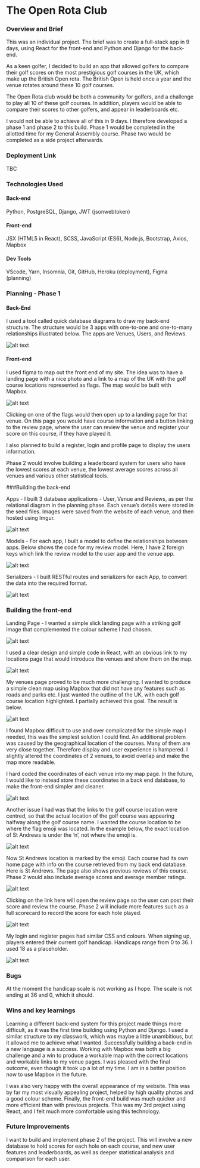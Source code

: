 # The Open Rota Club

### Overview and Brief

This was an individual project. The brief was to create a full-stack app in 9 days, using React for the front-end and Python and Django for the back-end.

As a keen golfer, I decided to build an app that allowed golfers to compare their golf scores on the most prestigious golf courses in the UK, which make up the British Open rota. The British Open is held once a year and the venue rotates around these 10 golf courses.

The Open Rota club would be both a community for golfers, and a challenge to play all 10 of these golf courses. In addition, players would be able to compare their scores to other golfers, and appear in leaderboards etc.

I would not be able to achieve all of this in 9 days. I therefore developed a phase 1 and phase 2 to this build. Phase 1 would be completed in the allotted time for my General Assembly course. Phase two would be completed as a side project afterwards.


### Deployment Link
TBC


### Technologies Used

#### Back-end
Python, PostgreSQL, Django, JWT (jsonwebtoken)

#### Front-end
JSX (HTML5 in React), SCSS, JavaScript (ES6), Node.js, Bootstrap, Axios, Mapbox

#### Dev Tools
VScode, Yarn, Insomnia, Git, GitHub, Heroku (deployment), Figma (planning)
 
### Planning - Phase 1

#### Back-End

I used a tool called quick database diagrams to draw my back-end structure. The structure would be 3 apps with one-to-one and one-to-many relationships illustrated below. The apps are Venues, Users, and Reviews. 


![alt text](/client/assets/project4-1.png)


#### Front-end

I used figma to map out the front end of my site. The idea was to have a landing page with a nice photo and a link to a map of the UK with the golf course locations represented as flags. The map would be built with Mapbox.


![alt text](/client/assets/project4-2.png)


Clicking on one of the flags would then open up to a landing page for that venue. On this page you would have course information and a button linking to the review page, where the user can review the venue and register your score on this course, if they have played it. 

I also planned to build a register, login and profile page to display the users information.

Phase 2 would involve building a leaderboard system for users who have the lowest scores at each venue, the lowest average scores across all venues and various other statistical tools.


###Building the back-end 

Apps - I built 3 database applications - User, Venue and Reviews, as per the relational diagram in the planning phase. Each venue’s details were stored in the seed files. Images were saved from the website of each venue, and then hosted using Imgur. 


![alt text](/client/assets/project4-3.png)


Models - For each app, I built a model to define the relationships between apps. Below shows the code for my review model. Here, I have 2 foreign keys which link the review model to the user app and the venue app.


![alt text](/client/assets/project4-4.png)


Serializers - I built RESTful routes and serializers for each App, to convert the data into the required format. 


![alt text](/client/assets/project4-5.png)

 
### Building the front-end

Landing Page - I wanted a simple slick landing page with a striking golf image that complemented the colour scheme I had chosen. 


![alt text](/client/assets/project4-6.png)


I used a clear design and simple code in React, with an obvious link to my locations page that would introduce the venues and show them on the map.


![alt text](/client/assets/project4-7.png)


My venues page proved to be much more challenging. I wanted to produce a simple clean map using Mapbox that did not have any features such as roads and parks etc. I just wanted the outline of the UK, with each golf course location highlighted. I partially achieved this goal. The result is below.


![alt text](/client/assets/project4-8.png)


I found Mapbox difficult to use and over complicated for the simple map I needed, this was the simplest solution I could find.
An additional problem was caused by the geographical location of the courses. Many of them are very close together. Therefore display and user experience is hampered. I slightly altered the coordinates of 2 venues, to avoid overlap and make the map more readable. 

I hard coded the coordinates of each venue into my map page. In the future, I would like to instead store these coordinates in a back end database, to make the front-end simpler and cleaner. 


![alt text](/client/assets/project4-9.png)


Another issue I had was that the links to the golf course location were centred, so that the actual location of the golf course was appearing halfway along the golf course name. I wanted the course location to be where the flag emoji was located. In the example below, the exact location of St Andrews is under the ‘n’, not where the emoji is.


![alt text](/client/assets/project4-10.png)


Now St Andrews location is marked by the emoji. 
Each course had its own home page with info on the course retrieved from my back end database. Here is St Andrews. The page also shows previous reviews of this course. Phase 2 would also include average scores and average member ratings. 


![alt text](/client/assets/project4-11.png)


Clicking on the link here will open the review page so the user can post their score and review the course. Phase 2 will include more features such as a full scorecard to record the score for each hole played. 


![alt text](/client/assets/project4-12.png)


My login and register pages had similar CSS and colours. When signing up, players entered their current golf handicap. Handicaps range from 0 to 36. I used 18 as a placeholder.


![alt text](/client/assets/project4-13.png)


### Bugs

At the moment the handicap scale is not working as I hope. The scale is not ending at 36 and 0, which it should. 
 
### Wins and key learnings

Learning a different back-end system for this project made things more difficult, as it was the first time building using Python and Django. I used a similar structure to my classwork, which was maybe a little unambitious, but it allowed me to achieve what I wanted. Successfully building a back-end in a new language is a success.
Working with Mapbox was both a big challenge and a win to produce a workable map with the correct locations and workable links to my venue pages. I was pleased with the final outcome, even though it took up a lot of my time. I am in a better position now to use Mapbox in the future.

I was also very happy with the overall appearance of my website. This was by far my most visually appealing project, helped by high quality photos and a good colour scheme. 
Finally, the front-end build was much quicker and more efficient than with previous projects. This was my 3rd project using React, and I felt much more comfortable using this technology.
 
### Future Improvements

I want to build and implement phase 2 of the project. This will involve a new database to hold scores for each hole on each course, and new user features and leaderboards, as well as deeper statistical analysis and comparison for each user. 


